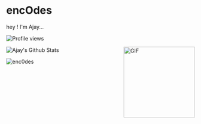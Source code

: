 # encOdes
hey ! I'm Ajay...

![Profile views](https://gpvc.arturio.dev/enc0d3s)

<img align="right" alt="GIF" width="190px" src="https://i.pinimg.com/236x/dc/ef/3a/dcef3abedf0e0761203aaeb85886a6f3--jedi-knight-open-source.jpg" />

![Ajay's Github Stats](https://github-readme-stats.vercel.app/api?username=enc0des&count_private=true&include_all_commits=true&show_icons=true&&theme=gotham)
<p> <img src="https://github-readme-stats.vercel.app/api/top-langs/?username=enc0des&hide=html" alt="enc0des" /> </p>
